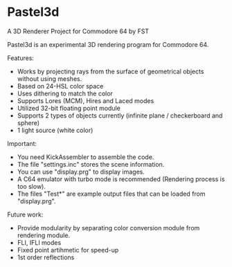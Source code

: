 # Pastel3d
A 3D Renderer Project for Commodore 64 by FST

Pastel3d is an experimental 3D rendering program for Commodore 64.

Features:
- Works by projecting rays from the surface of geometrical objects without using meshes.
- Based on 24-HSL color space
- Uses dithering to match the color
- Supports Lores (MCM), Hires and Laced modes
- Utilized 32-bit floating point module
- Supports 2 types of objects currently (infinite plane / checkerboard and sphere)
- 1 light source (white color)

Important:
- You need KickAssembler to assemble the code.
- The file "settings.inc" stores the scene information.
- You can use "display.prg" to display images.
- A C64 emulator with turbo mode is recommended (Rendering process is too slow).
- The files "Test*" are example output files that can be loaded from "display.prg".

Future work:
- Provide modularity by separating color conversion module from rendering module.
- FLI, IFLI modes
- Fixed point artihmetic for speed-up
- 1st order reflections
